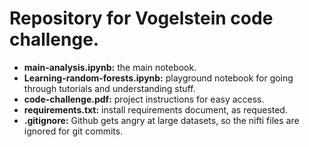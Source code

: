 # Repository for Vogelstein code challenge.
- **main-analysis.ipynb:** the main notebook.
- **Learning-random-forests.ipynb:** playground notebook for going through tutorials and understanding stuff.
- **code-challenge.pdf:** project instructions for easy access.
- **requirements.txt:** install requirements document, as requested.
- **.gitignore:** Github gets angry at large datasets, so the nifti files are ignored for git commits.
